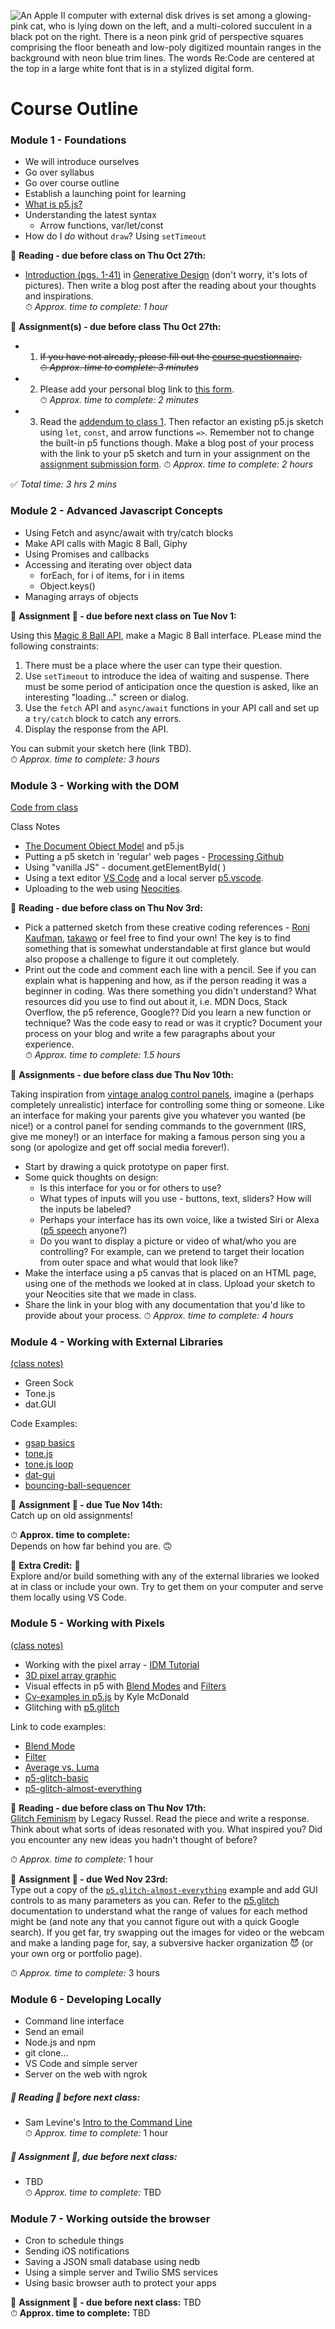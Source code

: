 ![An Apple II computer with external disk drives is set among a glowing-pink cat, who is lying down on the left, and a multi-colored succulent in a black pot on the right. There is a neon pink grid of perspective squares comprising the floor beneath and low-poly digitized mountain ranges in the background with neon blue trim lines. The words Re:Code are centered at the top in a large white font that is in a stylized digital form.](images/synthwave-wallpaper-neural-medium.jpg)

# <h>Course Outline</h>

### Module 1 - Foundations  
- We will introduce ourselves  
- Go over syllabus
- Go over course outline
- Establish a launching point for learning
- [What is p5.js?](https://creative-coding.decontextualize.com/first-steps/)
- Understanding the latest syntax 
    - Arrow functions, var/let/const
- How do I *do* without `draw`? Using `setTimeout`

📕 **Reading - due before class on Thu Oct 27th:**  
- [Introduction (pgs. 1-41)](./readings/Generative_Design-Introduction.pdf) in [Generative Design](./syllabus.md#textbooks) (don't worry, it's lots of pictures).  Then write a blog post after the reading about your thoughts and inspirations.  
⏱ *Approx. time to complete: 1 hour* 

📌 **Assignment(s) - due before class Thu Oct 27th:**    
- 1. ~~If you have not already, please fill out the [course questionnaire](https://forms.gle/SjubdbgUcNgnVY8g9).  
⏱ *Approx. time to complete: 3 minutes*~~

- 2. Please add your personal blog link to [this form](https://forms.gle/kw5Hh3EJVJwnMAf6A).  
⏱ *Approx. time to complete: 2 minutes*

- 3. Read the [addendum to class 1](./readings/addendum-class-1.md).  Then refactor an existing p5.js sketch using `let`, `const`, and arrow functions `=>`.  Remember not to change the built-in p5 functions though.  Make a blog post of your process with the link to your p5 sketch and turn in your assignment on the [assignment submission form](https://forms.gle/HDGNGaoMaxBRPr2e9).
⏱ *Approx. time to complete: 2 hours* 

✅ *Total time: 3 hrs 2 mins* 

### Module 2 - Advanced Javascript Concepts
- Using Fetch and async/await with try/catch blocks  
- Make API calls with Magic 8 Ball, Giphy
- Using Promises and callbacks 
- Accessing and iterating over object data
    - forEach, for i of items, for i in items
    - Object.keys()
- Managing arrays of objects

📌 **Assignment 📌 - due before next class on Tue Nov 1:**  

Using this [Magic 8 Ball API](https://8ball.delegator.com/), make a Magic 8 Ball interface.  PLease mind the following constraints:
1. There must be a place where the user can type their question.
2. Use `setTimeout` to introduce the idea of waiting and suspense.  There must be some period of anticipation once the question is asked, like an interesting "loading..." screen or dialog.  
3. Use the `fetch` API and `async/await` functions in your API call and set up a `try/catch` block to catch any errors.
4. Display the response from the API.

You can submit your sketch here (link TBD).  
⏱ *Approx. time to complete: 3 hours*  


### Module 3 - Working with the DOM

[Code from class](./modules/module-3-dom/code/index.md)

Class Notes

- [The Document Object Model](https://www.w3schools.com/js/js_htmldom.asp) and p5.js
- Putting a p5 sketch in 'regular' web pages - [Processing Github](https://github.com/processing/p5.js/wiki/Positioning-your-canvas) 
- Using "vanilla JS" - document.getElementById( )
- Using a text editor [VS Code](https://code.visualstudio.com/download) and a local server [p5.vscode](https://marketplace.visualstudio.com/items?itemName=samplavigne.p5-vscode).
- Uploading to the web using [Neocities](https://neocities.org/).

📕 **Reading - due before class on Thu Nov 3rd:**  
- Pick a patterned sketch from these creative coding references - [Roni Kaufman](https://openprocessing.org/user/184331), [takawo](https://openprocessing.org/user/6533?view=sketches&o=48) or feel free to find your own!  The key is to find something that is somewhat understandable at first glance but would also propose a challenge to figure it out completely.
- Print out the code and comment each line with a pencil. See if you can explain what is happening and how, as if the person reading it was a beginner in coding.  Was there something you didn't understand?  What resources did you use to find out about it, i.e. MDN Docs, Stack Overflow, the p5 reference, Google??  Did you learn a new function or technique?  Was the code easy to read or was it cryptic?  Document your process on your blog and write a few paragraphs about your experience.  
⏱ *Approx. time to complete: 1.5 hours* 

📌 **Assignments - due before class due Thu Nov 10th:**    

Taking inspiration from [vintage analog control panels](https://control--panel.com/image/154363919057), imagine a (perhaps completely unrealistic) interface for controlling some thing or someone. Like an interface for making your parents give you whatever you wanted (be nice!) or a control panel for sending commands to the government (IRS, give me money!) or an interface for making a famous person sing you a song (or apologize and get off social media forever!).  
- Start by drawing a quick prototype on paper first.
- Some quick thoughts on design: 
    - Is this interface for you or for others to use?
    - What types of inputs will you use - buttons, text, sliders?  How will the inputs be labeled?  
    - Perhaps your interface has its own voice, like a twisted Siri or Alexa ([p5 speech](https://idmnyu.github.io/p5.js-speech/) anyone?)  
    - Do you want to display a picture or video of what/who you are controlling?  For example, can we pretend to target their location from outer space and what would that look like?  
- Make the interface using a p5 canvas that is placed on an HTML page, using one of the methods we looked at in class. Upload your sketch to your Neocities site that we made in class.  
- Share the link in your blog with any documentation that you'd like to provide about your process.
⏱ *Approx. time to complete: 4 hours* 


### Module 4 - Working with External Libraries 
[(class notes)](./modules/module-4/module-4-external-libraries.html)

- Green Sock
- Tone.js 
- dat.GUI
 
Code Examples:
- [gsap basics](./modules/module-4/code/gsap/index.html)
- [tone.js](./modules/module-4/code/tone/index.html)
- [tone.js loop](./modules/module-4/code/tone-loop/index.html)
- [dat-gui](./modules/module-4/code/dat-gui/index.html)
- [bouncing-ball-sequencer](./modules/module-4/code/bouncing-ball-sequencer/index.html)

📌 **Assignment 📌 - due Tue Nov 14th:**  
Catch up on old assignments!   

⏱ **Approx. time to complete:**  
Depends on how far behind you are. 🙃 

👾 **Extra Credit:** 👾  
Explore and/or build something with any of the external libraries we looked at in class or include your own.  Try to get them on your computer and serve them locally using VS Code.  

### Module 5 - Working with Pixels 
[(class notes)](./modules/module-5/module-5-working-with-pixels)  
- Working with the pixel array - [IDM Tutorial](https://idmnyu.github.io/p5.js-image/)
- [3D pixel array graphic](https://my.spline.design/16x4pixeldensityrgba-4fa1ebb73d2828ebca6c7446f9ac31dc/)
- Visual effects in p5 with [Blend Modes](https://p5js.org/reference/#/p5/blendMode) and [Filters](https://p5js.org/reference/#/p5/filter) 
- [Cv-examples in p5.js](https://kylemcdonald.github.io/cv-examples/) by Kyle McDonald
- Glitching with [p5.glitch](https://github.com/ffd8/p5.glitch)

Link to code examples:  
- [Blend Mode](./modules/module-5/code/blend-mode/index.html)
- [Filter](./modules/module-5/code/filter-and-blend/index.html)
- [Average vs. Luma](.modules/module-5/code/average-vs-luma/index.html)
- [p5-glitch-basic](./modules/module-5/code/p5-glitch-basic/index.html)
- [p5-glitch-almost-everything](./modules/module-5/code/p5.glitch-almost-everything/index.html)

📕 **Reading - due before class on Thu Nov 17th:**  
[Glitch Feminism](https://www.legacyrussell.com/GLITCHFEMINISM) by Legacy Russel.  Read the piece and write a response.  Think about what sorts of ideas resonated with you.  What inspired you?  Did you encounter any new ideas you hadn't thought of before?  

⏱ *Approx. time to complete:* 1 hour

📌 **Assignment 📌 - due Wed Nov 23rd:**  
Type out a copy of the [`p5.glitch-almost-everything`](./modules/module-5/code/p5.glitch-almost-everything/index.html) example and add GUI controls to as many parameters as you can.  Refer to the [p5.glitch](https://p5.glitch.me/) documentation to understand what the range of values for each method might be (and note any that you cannot figure out with a quick Google search).  If you get far, try swapping out the images for video or the webcam and make a landing page for, say, a subversive hacker organization 😈 (or your own org or portfolio page).

⏱ *Approx. time to complete:*  3 hours


### Module 6 - Developing Locally
- Command line interface  
- Send an email  
- Node.js and npm
- git clone...
- VS Code and simple server
- Server on the web with ngrok  

##### 📕 Reading 📕 before next class: 
- Sam Levine's [Intro to the Command Line](https://scrapism.lav.io/intro-to-the-command-line/)  
⏱ *Approx. time to complete:* 1 hour  

##### 📌 Assignment 📌, due before next class:  
- TBD  
⏱ *Approx. time to complete:*  TBD


### Module 7 - Working outside the browser
- Cron to schedule things
- Sending iOS notifications
- Saving a JSON small database using nedb
- Using a simple server and Twilio SMS services
- Using basic browser auth to protect your apps  

📌 **Assignment 📌 - due before next class:** 
TBD  
⏱ **Approx. time to complete:** 
TBD  